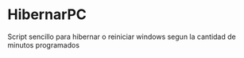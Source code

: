 # HibernarPC
Script sencillo para hibernar o reiniciar windows segun la cantidad de minutos programados
